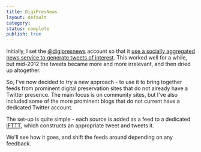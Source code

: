 ```yaml
---
title: DigiPresNews
layout: default
category: 
status: complete
publish: true
---
```


Initially, I set the [@digipresnews][1] account so that it [use a socially aggregated news service to generate tweets of interest][2]. This worked well for a while, but mid-2012 the tweets became more and more irrelevant, and then dried up altogether.

So, I've now decided to try a new approach - to use it to bring together feeds from prominent digital preservation sites that do not already have a Twitter presence. The main focus is on community sites, but I've also included some of the more prominent blogs that do not current have a dedicated Twitter account.

The set-up is quite simple - each source is added as a feed to a dedicated [IFTTT][3], which constructs an appropriate tweet and tweets it.

We'll see how it goes, and shift the feeds around depending on any feedback.

[1]: https://twitter.com/digipresnews
[2]: http://anjackson.net/2010/07/22/digital_preservation_news_aggregation
[3]: https://ifttt.com/
